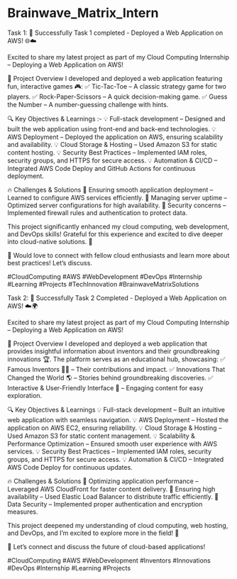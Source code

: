# Brainwave_Matrix_Intern

Task 1:
🚀 Successfully Task 1 completed - Deployed a Web Application on AWS! 🌐☁️

Excited to share my latest project as part of my Cloud Computing Internship – Deploying a Web Application on AWS!

🎯 Project Overview
I developed and deployed a web application featuring fun, interactive games 🎮:
✅ Tic-Tac-Toe – A classic strategy game for two players.
✅ Rock-Paper-Scissors – A quick decision-making game.
✅ Guess the Number – A number-guessing challenge with hints.

🔍 Key Objectives & Learnings :-
💡 Full-stack development – Designed and built the web application using front-end and back-end technologies.
💡 AWS Deployment – Deployed the application on AWS, ensuring scalability and availability.
💡 Cloud Storage & Hosting – Used Amazon S3 for static content hosting.
💡 Security Best Practices – Implemented IAM roles, security groups, and HTTPS for secure access.
💡 Automation & CI/CD – Integrated AWS Code Deploy and GitHub Actions for continuous deployment.

🔥 Challenges & Solutions
🔹 Ensuring smooth application deployment – Learned to configure AWS services efficiently.
🔹 Managing server uptime – Optimized server configurations for high availability.
🔹 Security concerns – Implemented firewall rules and authentication to protect data.

This project significantly enhanced my cloud computing, web development, and DevOps skills! Grateful for this experience and excited to dive deeper into cloud-native solutions. 🚀

💬 Would love to connect with fellow cloud enthusiasts and learn more about best practices! Let’s discuss.

#CloudComputing #AWS #WebDevelopment #DevOps #Internship #Learning #Projects #TechInnovation #BrainwaveMatrixSolutions



Task 2:
🚀 Successfully Task 2 Completed - Deployed a Web Application on AWS! ☁️🌍

Excited to share my latest project as part of my Cloud Computing Internship – Deploying a Web Application on AWS!

🎯 Project Overview
I developed and deployed a web application that provides insightful information about inventors and their groundbreaking innovations 🏆. The platform serves as an educational hub, showcasing:
✅ Famous Inventors 🧑‍🔬 – Their contributions and impact.
✅ Innovations That Changed the World 🌎 – Stories behind groundbreaking discoveries.
✅ Interactive & User-Friendly Interface 🎨 – Engaging content for easy exploration.

🔍 Key Objectives & Learnings
💡 Full-stack development – Built an intuitive web application with seamless navigation.
💡 AWS Deployment – Hosted the application on AWS EC2, ensuring reliability.
💡 Cloud Storage & Hosting – Used Amazon S3 for static content management.
💡 Scalability & Performance Optimization – Ensured smooth user experience with AWS services.
💡 Security Best Practices – Implemented IAM roles, security groups, and HTTPS for secure access.
💡 Automation & CI/CD – Integrated AWS Code Deploy for continuous updates.

🔥 Challenges & Solutions
🔹 Optimizing application performance – Leveraged AWS CloudFront for faster content delivery.
🔹 Ensuring high availability – Used Elastic Load Balancer to distribute traffic efficiently.
🔹 Data Security – Implemented proper authentication and encryption measures.

This project deepened my understanding of cloud computing, web hosting, and DevOps, and I’m excited to explore more in the field! 🚀

💬 Let’s connect and discuss the future of cloud-based applications!

#CloudComputing #AWS #WebDevelopment #Inventors #Innovations #DevOps #Internship #Learning #Projects
